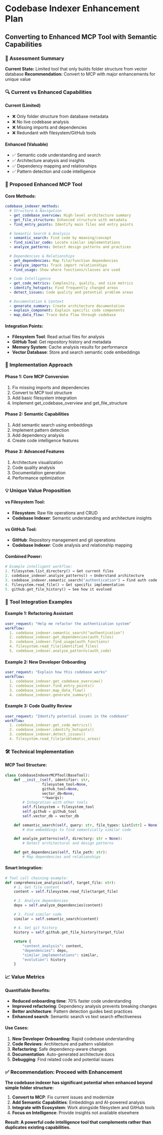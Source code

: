 # Codebase Indexer Enhancement Plan
## Converting to Enhanced MCP Tool with Semantic Capabilities

### 🎯 **Assessment Summary**

**Current State:** Limited tool that only builds folder structure from vector database
**Recommendation:** Convert to MCP with major enhancements for unique value

### 🔍 **Current vs Enhanced Capabilities**

#### **Current (Limited)**
- ❌ Only folder structure from database metadata
- ❌ No live codebase analysis  
- ❌ Missing imports and dependencies
- ❌ Redundant with filesystem/GitHub tools

#### **Enhanced (Valuable)**
- ✅ Semantic code understanding and search
- ✅ Architecture analysis and insights
- ✅ Dependency mapping and relationships
- ✅ Pattern detection and code intelligence

### 🚀 **Proposed Enhanced MCP Tool**

#### **Core Methods:**
```yaml
codebase_indexer_methods:
  # Structure & Navigation
  - get_codebase_overview: High-level architecture summary
  - get_file_structure: Enhanced structure with metadata
  - find_entry_points: Identify main files and entry points
  
  # Semantic Search & Analysis  
  - semantic_search: Find code by meaning/concept
  - find_similar_code: Locate similar implementations
  - analyze_patterns: Detect design patterns and practices
  
  # Dependencies & Relationships
  - get_dependencies: Map file/function dependencies
  - analyze_imports: Track import relationships
  - find_usage: Show where functions/classes are used
  
  # Code Intelligence
  - get_code_metrics: Complexity, quality, and size metrics
  - identify_hotspots: Find frequently changed areas
  - detect_issues: Code quality and potential problem areas
  
  # Documentation & Context
  - generate_summary: Create architecture documentation
  - explain_component: Explain specific code components
  - map_data_flow: Trace data flow through codebase
```

#### **Integration Points:**
- **Filesystem Tool**: Read actual files for analysis
- **GitHub Tool**: Get repository history and metadata
- **Memory System**: Cache analysis results for performance
- **Vector Database**: Store and search semantic code embeddings

### 🔧 **Implementation Approach**

#### **Phase 1: Core MCP Conversion**
1. Fix missing imports and dependencies
2. Convert to MCP tool structure
3. Add basic filesystem integration
4. Implement get_codebase_overview and get_file_structure

#### **Phase 2: Semantic Capabilities**
1. Add semantic search using embeddings
2. Implement pattern detection
3. Add dependency analysis
4. Create code intelligence features

#### **Phase 3: Advanced Features**
1. Architecture visualization
2. Code quality analysis
3. Documentation generation
4. Performance optimization

### 💡 **Unique Value Proposition**

#### **vs Filesystem Tool:**
- **Filesystem**: Raw file operations and CRUD
- **Codebase Indexer**: Semantic understanding and architecture insights

#### **vs GitHub Tool:**
- **GitHub**: Repository management and git operations  
- **Codebase Indexer**: Code analysis and relationship mapping

#### **Combined Power:**
```python
# Example intelligent workflow:
1. filesystem.list_directory() → Get current files
2. codebase_indexer.analyze_patterns() → Understand architecture  
3. codebase_indexer.semantic_search("authentication") → Find auth code
4. filesystem.read_file() → Get specific implementation
5. github.get_file_history() → See how it evolved
```

### 🔗 **Tool Integration Examples**

#### **Example 1: Refactoring Assistant**
```yaml
user_request: "Help me refactor the authentication system"
workflow:
  1. codebase_indexer.semantic_search("authentication")
  2. codebase_indexer.get_dependencies(auth_files)
  3. codebase_indexer.find_usage(auth_functions)  
  4. filesystem.read_file(identified_files)
  5. codebase_indexer.analyze_patterns(auth_code)
```

#### **Example 2: New Developer Onboarding**
```yaml
user_request: "Explain how this codebase works"
workflow:
  1. codebase_indexer.get_codebase_overview()
  2. codebase_indexer.find_entry_points()
  3. codebase_indexer.map_data_flow()
  4. codebase_indexer.generate_summary()
```

#### **Example 3: Code Quality Review**
```yaml
user_request: "Identify potential issues in the codebase"
workflow:
  1. codebase_indexer.get_code_metrics()
  2. codebase_indexer.identify_hotspots()
  3. codebase_indexer.detect_issues()
  4. filesystem.read_file(problematic_areas)
```

### 🛠️ **Technical Implementation**

#### **MCP Tool Structure:**
```python
class CodebaseIndexerMCPTool(BaseTool):
    def __init__(self, identifier: str, 
                 filesystem_tool=None,
                 github_tool=None, 
                 vector_db=None,
                 **kwargs):
        # Integration with other tools
        self.filesystem = filesystem_tool
        self.github = github_tool
        self.vector_db = vector_db
        
    def semantic_search(self, query: str, file_types: List[str] = None):
        # Use embeddings to find semantically similar code
        
    def analyze_patterns(self, directory: str = None):
        # Detect architectural and design patterns
        
    def get_dependencies(self, file_path: str):
        # Map dependencies and relationships
```

#### **Smart Integration:**
```python
# Tool call chaining example:
def comprehensive_analysis(self, target_file: str):
    # 1. Get file content
    content = self.filesystem.read_file(target_file)
    
    # 2. Analyze dependencies  
    deps = self.analyze_dependencies(content)
    
    # 3. Find similar code
    similar = self.semantic_search(content)
    
    # 4. Get git history
    history = self.github.get_file_history(target_file)
    
    return {
        "content_analysis": content,
        "dependencies": deps,
        "similar_implementations": similar,
        "evolution": history
    }
```

### 📈 **Value Metrics**

#### **Quantifiable Benefits:**
- **Reduced onboarding time**: 70% faster code understanding
- **Improved refactoring**: Dependency analysis prevents breaking changes
- **Better architecture**: Pattern detection guides best practices
- **Enhanced search**: Semantic search vs text search effectiveness

#### **Use Cases:**
1. **New Developer Onboarding**: Rapid codebase understanding
2. **Code Reviews**: Architecture and pattern validation
3. **Refactoring**: Safe dependency-aware changes
4. **Documentation**: Auto-generated architecture docs
5. **Debugging**: Find related code and potential issues

### ✅ **Recommendation: Proceed with Enhancement**

**The codebase indexer has significant potential when enhanced beyond simple folder structure:**

1. **Convert to MCP**: Fix current issues and modernize
2. **Add Semantic Capabilities**: Embeddings and AI-powered analysis  
3. **Integrate with Ecosystem**: Work alongside filesystem and GitHub tools
4. **Focus on Intelligence**: Provide insights not available elsewhere

**Result: A powerful code intelligence tool that complements rather than duplicates existing capabilities.**